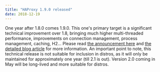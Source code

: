 ```yaml
---
title: "HAProxy 1.9.0 released"
date: 2018-12-19
---
```


One year after 1.8.0 comes 1.9.0. This one's primary target is a significant technical improvement over 1.8, bringing much higher multi-threaded performance, improvements on connection management, process management, caching, H2... Please read [the announcement here](https://www.mail-archive.com/haproxy@formilux.org/msg32143.html) and [the detailed blog article](https://www.haproxy.com/blog/haproxy-1-9-has-arrived/) for more information. An important point to note, this technical release is not suitable for inclusion in distros, as it will only be maintained for approximately one year (till 2.1 is out). Version 2.0 coming in May will be long-lived and more suitable for distros.
